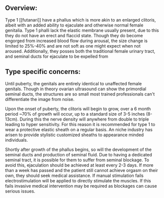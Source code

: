 ## Overview:
Type 1 [[futanari]] have a phallus which is more akin to an enlarged clitoris, albeit with an added ability to ejaculate and otherwise normal female genitalia. Type 1 phalli lack the elastic membrane usually present, due to this they do not have an erect and flaccid state. Though they do become engorged from increased blood flow during arousal, the size change is limited to 25%-40% and are not soft as one might expect when not aroused. Additionally, they posses both the traditional female urinary tract, and seminal ducts for ejaculate to be expelled from

## Type specific concerns:
Until puberty, the genitals are entirely identical to unaffected female genitals. Though in theory ovarian ultrasound can show the primordial seminal ducts, the structures are so small most trained professionals can't differentiate the image from noise. 

Upon the onset of puberty, the clitoris will begin to grow, over a 6 month period ~70% of growth will occur, up to a standard size of 3-5 inches (8-13cm). During this the nerve density will anywhere from double to triple leading to hyper sensitivity. For this reason it is recommended for type 1 to wear a protective elastic sheath on a regular basis. An niche industry has arisen to provide stylistic customized sheaths to appearance minded individuals.

Shortly after growth of the phallus begins, so will the development of the seminal ducts and production of seminal fluid. Due to having a dedicated seminal tract, it is possible for them to suffer from seminal blockage. To avoid this, ejaculation should be achieved at least every 2-3 days. If more than a week has passed and the patient still cannot achieve orgasm on their own, they should seek medical assistance. If manual stimulation fails electrostimulation will be applied to directly stimulate the muscles. If this fails invasive medical intervention may be required as blockages can cause serious issues.
